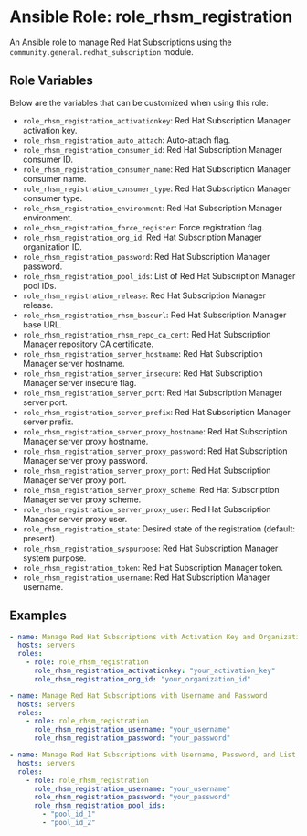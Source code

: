 # Ansible Role: role_rhsm_registration

An Ansible role to manage Red Hat Subscriptions using the `community.general.redhat_subscription` module.

## Role Variables

Below are the variables that can be customized when using this role:

- `role_rhsm_registration_activationkey`: Red Hat Subscription Manager activation key.
- `role_rhsm_registration_auto_attach`: Auto-attach flag.
- `role_rhsm_registration_consumer_id`: Red Hat Subscription Manager consumer ID.
- `role_rhsm_registration_consumer_name`: Red Hat Subscription Manager consumer name.
- `role_rhsm_registration_consumer_type`: Red Hat Subscription Manager consumer type.
- `role_rhsm_registration_environment`: Red Hat Subscription Manager environment.
- `role_rhsm_registration_force_register`: Force registration flag.
- `role_rhsm_registration_org_id`: Red Hat Subscription Manager organization ID.
- `role_rhsm_registration_password`: Red Hat Subscription Manager password.
- `role_rhsm_registration_pool_ids`: List of Red Hat Subscription Manager pool IDs.
- `role_rhsm_registration_release`: Red Hat Subscription Manager release.
- `role_rhsm_registration_rhsm_baseurl`: Red Hat Subscription Manager base URL.
- `role_rhsm_registration_rhsm_repo_ca_cert`: Red Hat Subscription Manager repository CA certificate.
- `role_rhsm_registration_server_hostname`: Red Hat Subscription Manager server hostname.
- `role_rhsm_registration_server_insecure`: Red Hat Subscription Manager server insecure flag.
- `role_rhsm_registration_server_port`: Red Hat Subscription Manager server port.
- `role_rhsm_registration_server_prefix`: Red Hat Subscription Manager server prefix.
- `role_rhsm_registration_server_proxy_hostname`: Red Hat Subscription Manager server proxy hostname.
- `role_rhsm_registration_server_proxy_password`: Red Hat Subscription Manager server proxy password.
- `role_rhsm_registration_server_proxy_port`: Red Hat Subscription Manager server proxy port.
- `role_rhsm_registration_server_proxy_scheme`: Red Hat Subscription Manager server proxy scheme.
- `role_rhsm_registration_server_proxy_user`: Red Hat Subscription Manager server proxy user.
- `role_rhsm_registration_state`: Desired state of the registration (default: present).
- `role_rhsm_registration_syspurpose`: Red Hat Subscription Manager system purpose.
- `role_rhsm_registration_token`: Red Hat Subscription Manager token.
- `role_rhsm_registration_username`: Red Hat Subscription Manager username.

## Examples


```yaml
- name: Manage Red Hat Subscriptions with Activation Key and Organization ID
  hosts: servers
  roles:
    - role: role_rhsm_registration
      role_rhsm_registration_activationkey: "your_activation_key"
      role_rhsm_registration_org_id: "your_organization_id"
```

```yaml
- name: Manage Red Hat Subscriptions with Username and Password
  hosts: servers
  roles:
    - role: role_rhsm_registration
      role_rhsm_registration_username: "your_username"
      role_rhsm_registration_password: "your_password"
```

```yaml
- name: Manage Red Hat Subscriptions with Username, Password, and List of Pool IDs
  hosts: servers
  roles:
    - role: role_rhsm_registration
      role_rhsm_registration_username: "your_username"
      role_rhsm_registration_password: "your_password"
      role_rhsm_registration_pool_ids:
        - "pool_id_1"
        - "pool_id_2"
```
